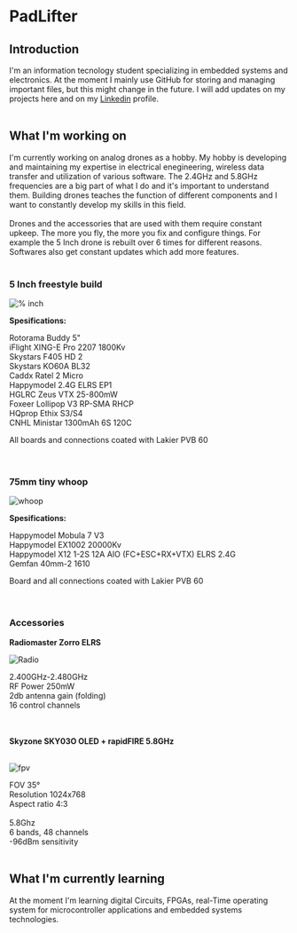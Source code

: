# PadLifter 



## Introduction

I'm an information tecnology student specializing in embedded systems and electronics. At the moment I mainly use GitHub for storing and managing important files, but this might change in the future. I will add updates on my projects here and on my [Linkedin](https://www.linkedin.com/in/leevi-kinnunen-a4529a22b/) profile.
<br />
<br />
## What I'm working on

I'm currently working on analog drones as a hobby. My hobby is developing and maintaining my expertise in electrical enegineering, wireless data transfer and utilization of various software. The 2.4GHz and 5.8GHz frequencies are a big part of what I do and it's important to understand them. Building drones teaches the function of different components and I want to constantly develop my skills in this field.
<br />
<br />
Drones and the accessories that are used with them require constant upkeep. The more you fly, the more you fix and configure things. For example the 5 Inch drone is rebuilt over 6 times for different reasons. Softwares also get constant updates which add more features.
<br />
<br />
### 5 Inch freestyle build
![% inch](https://user-images.githubusercontent.com/122554460/212439153-8c560959-7b86-47df-afbc-daaebaebf325.jpg)


**Spesifications:**

Rotorama Buddy 5"
<br />
iFlight XING-E Pro 2207 1800Kv
<br />
Skystars F405 HD 2
<br />
Skystars KO60A BL32
<br />
Caddx Ratel 2 Micro
<br />
Happymodel 2.4G ELRS EP1
<br />
HGLRC Zeus VTX 25-800mW
<br />
Foxeer Lollipop V3 RP-SMA RHCP
<br />
HQprop Ethix S3/S4
<br />
CNHL Ministar 1300mAh 6S 120C
<br />

All boards and connections coated with Lakier PVB 60
<br />
<br />
<br />

### 75mm tiny whoop

![whoop](https://user-images.githubusercontent.com/122554460/212439167-fd467a86-00f0-4090-b753-0be73c9354b3.jpg)

**Spesifications:**

Happymodel Mobula 7 V3
<br />
Happymodel EX1002 20000Kv
<br />
Happymodel X12 1-2S 12A AIO (FC+ESC+RX+VTX) ELRS 2.4G
<br />
Gemfan 40mm-2 1610

Board and all connections coated with Lakier PVB 60
<br />
<br />
<br />

### Accessories

**Radiomaster Zorro ELRS**

![Radio](https://user-images.githubusercontent.com/122554460/212439030-201892d1-81f7-46db-87c8-8f8bbbaa06ac.jpg)

2.400GHz-2.480GHz
<br />
RF Power 250mW
<br />
2db antenna gain (folding)
<br />
16 control channels

<br />
<br />
<B>Skyzone SKY03O OLED + rapidFIRE 5.8GHz</B>
<br />
<br />

![fpv](https://user-images.githubusercontent.com/122554460/212439181-e4eb84e9-395d-4521-8543-6a30ec2a893f.jpg)
<br />

FOV 35°
<br />
Resolution 1024x768
<br />
Aspect ratio 4:3
<br />
<br />
5.8Ghz
<br />
6 bands, 48 channels
<br />
-96dBm sensitivity
<br />
<br />

## What I'm currently learning

At the moment I'm learning digital Circuits, FPGAs, real-Time operating system for microcontroller applications and embedded systems technologies.
